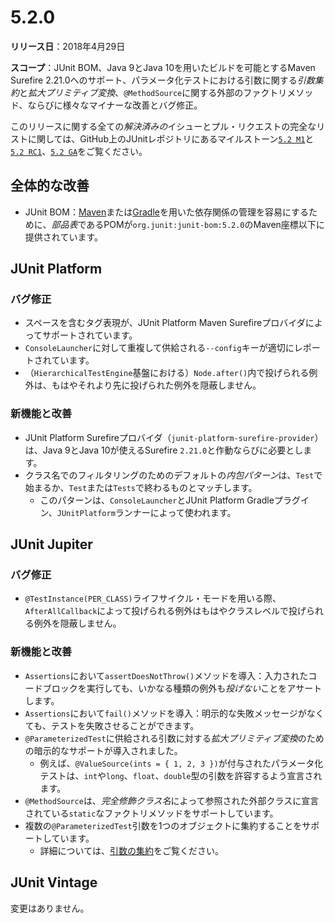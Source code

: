 # 5.2.0
**リリース日**：2018年4月29日

**スコープ**：JUnit BOM、Java 9とJava 10を用いたビルドを可能とするMaven Surefire 2.21.0へのサポート、パラメータ化テストにおける引数に関する*引数集約*と*拡大プリミティブ変換*、`@MethodSource`に関する外部のファクトリメソッド、ならびに様々なマイナーな改善とバグ修正。

このリリースに関する全ての*解決済みの*イシューとプル・リクエストの完全なリストに関しては、GitHub上のJUnitレポジトリにあるマイルストーン[`5.2 M1`](https://github.com/junit-team/junit5/milestone/22?closed=1)と[`5.2 RC1`](https://github.com/junit-team/junit5/milestone/25?closed=1)、[`5.2 GA`](https://github.com/junit-team/junit5/milestone/26?closed=1)をご覧ください。

## 全体的な改善
- JUnit BOM：[Maven](https://maven.apache.org/guides/introduction/introduction-to-dependency-mechanism.html#Importing_Dependencies)または[Gradle](https://docs.gradle.org/current/userguide/managing_transitive_dependencies.html#sec:bom_import)を用いた依存関係の管理を容易にするために、*部品表*であるPOMが`org.junit:junit-bom:5.2.0`のMaven座標以下に提供されています。

## JUnit Platform
### バグ修正
- スペースを含むタグ表現が、JUnit Platform Maven Surefireプロバイダによってサポートされています。
- `ConsoleLauncher`に対して重複して供給される`--config`キーが適切にレポートされています。
- （`HierarchicalTestEngine`基盤における）`Node.after()`内で投げられる例外は、もはやそれより先に投げられた例外を隠蔽しません。

### 新機能と改善
- JUnit Platform Surefireプロバイダ（`junit-platform-surefire-provider`）は、Java 9とJava 10が使えるSurefire `2.21.0`と作動ならびに必要とします。
- クラス名でのフィルタリングのためのデフォルトの*内包パターン*は、`Test`で始まるか、`Test`または`Tests`で終わるものとマッチします。
  - このパターンは、`ConsoleLauncher`とJUnit Platform Gradleプラグイン、`JUnitPlatform`ランナーによって使われます。

## JUnit Jupiter
### バグ修正
- `@TestInstance(PER_CLASS)`ライフサイクル・モードを用いる際、`AfterAllCallback`によって投げられる例外はもはやクラスレベルで投げられる例外を隠蔽しません。

### 新機能と改善
- `Assertions`において`assertDoesNotThrow()`メソッドを導入：入力されたコードブロックを実行しても、いかなる種類の例外も*投げない*ことをアサートします。
- `Assertions`において`fail()`メソッドを導入：明示的な失敗メッセージがなくても、テストを失敗させることができます。
- `@ParameterizedTest`に供給される引数に対する*拡大プリミティブ変換*のための暗示的なサポートが導入されました。
  - 例えば、`@ValueSource(ints = { 1, 2, 3 })`が付与されたパラメータ化テストは、`int`や`long`、`float`、`double`型の引数を許容するよう宣言されます。
- `@MethodSource`は、*完全修飾クラス名*によって参照された外部クラスに宣言されている`static`なファクトリメソッドをサポートしています。
- 複数の`@ParameterizedTest`引数を1つのオブジェクトに集約することをサポートしています。
  - 詳細については、[引数の集約]()をご覧ください。

## JUnit Vintage
変更はありません。

